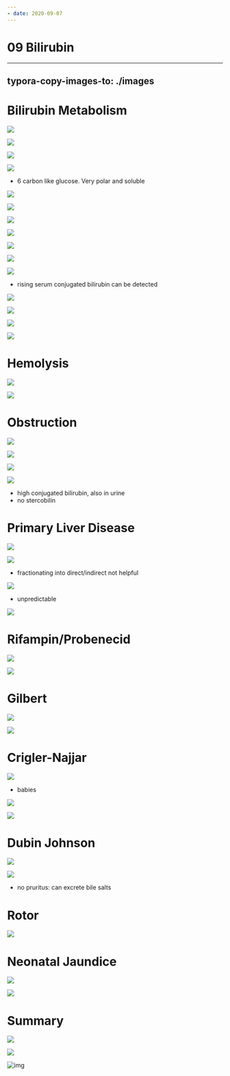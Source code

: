 ```yaml
---
- date: 2020-09-07
---
```


# 09 Bilirubin
---

## typora-copy-images-to: ./images

# Bilirubin Metabolism

![](https://photos.thisispiggy.com/file/wikiFiles/0A9CC1CA-62F2-4D50-8852-8D1D30C90D55.jpg)

![](https://photos.thisispiggy.com/file/wikiFiles/F02BB878-4E1D-432E-9C18-485E729C9051.jpg)

![](https://photos.thisispiggy.com/file/wikiFiles/D1799BC4-74AD-4E85-A497-01037E127689.jpg)

![](https://photos.thisispiggy.com/file/wikiFiles/09397933-661A-42AD-BDCB-EFCB30F0E247.jpg)

- 6 carbon like glucose. Very polar and soluble

![](https://photos.thisispiggy.com/file/wikiFiles/96233369-3986-4FFF-BE28-7246AB6360AE.jpg)

![](https://photos.thisispiggy.com/file/wikiFiles/B692AD37-029B-49D7-927B-B5AA17FB6903.jpg)

![](https://photos.thisispiggy.com/file/wikiFiles/3E34C2B8-265A-4C64-9885-003892A6FA2E.jpg)

![](https://photos.thisispiggy.com/file/wikiFiles/99D0ACB9-6B76-4668-9A52-E854387A5734.jpg)

![](https://photos.thisispiggy.com/file/wikiFiles/4F8DD030-2772-4741-B6C7-7D4F585918C3.jpg)

![](https://photos.thisispiggy.com/file/wikiFiles/6E2E0536-3C3C-411F-A775-FF2D6E57E26C.jpg)

![](https://photos.thisispiggy.com/file/wikiFiles/180AB988-EE41-4F0E-A818-AFD1986B2EEE.jpg)

- rising serum conjugated bilirubin can be detected

![](https://photos.thisispiggy.com/file/wikiFiles/66CD1EF9-3BD8-4606-B774-3F786814709F.jpg)

![](https://photos.thisispiggy.com/file/wikiFiles/9FF2FDCC-759F-4B11-8723-3E5E579ABDD6.jpg)

![](https://photos.thisispiggy.com/file/wikiFiles/303B32E1-EEC2-4F95-BD65-BCDD25794A13.jpg)

![](https://photos.thisispiggy.com/file/wikiFiles/027167B7-684C-4D91-8DCD-236DAB7C44F2.jpg)

# Hemolysis

![](https://photos.thisispiggy.com/file/wikiFiles/953E9AD9-586D-402A-A5C2-96858D070D21.jpg)

![](https://photos.thisispiggy.com/file/wikiFiles/CD098C1C-7864-4BC1-9E14-43AA00CD1F40.jpg)

# Obstruction

![](https://photos.thisispiggy.com/file/wikiFiles/5FA48002-C498-46A0-991E-32CC99888BA2.jpg)

![](https://photos.thisispiggy.com/file/wikiFiles/CFAD379A-1CD5-4D8E-8F7B-D9FECF14DB8F.jpg)

![](https://photos.thisispiggy.com/file/wikiFiles/4D6B92AE-8BFD-446F-978F-542BE725531A.jpg)

![](https://photos.thisispiggy.com/file/wikiFiles/64AD1AE9-3723-4F2D-999B-2ADDC720E57E.jpg)

- high conjugated bilirubin, also in urine
- no stercobilin

# Primary Liver Disease

![](https://photos.thisispiggy.com/file/wikiFiles/754C56B2-9BBB-4469-B965-4A82414E93D8.jpg)

![](https://photos.thisispiggy.com/file/wikiFiles/C826DD26-E9D3-4C61-89EF-87C533BFE8B3.jpg)

- fractionating into direct/indirect not helpful

![](https://photos.thisispiggy.com/file/wikiFiles/20453467-0BAE-420B-853F-40A600005B8C.jpg)

- unpredictable

![](https://photos.thisispiggy.com/file/wikiFiles/EF2A054B-2B49-4DE9-82AC-56532A3832D3.jpg)

# Rifampin/Probenecid

![](https://photos.thisispiggy.com/file/wikiFiles/74ACBF9B-A8B2-4BFD-ABA7-39F6052CDD38.jpg)

![](https://photos.thisispiggy.com/file/wikiFiles/4CFD1299-1090-40F6-8694-46D37BBDE6BB.jpg)

# Gilbert

![](https://photos.thisispiggy.com/file/wikiFiles/9C3092F3-EA0C-4579-828D-67B644FBCC17.jpg)

![](http://www.uworld.com/media/L29885.jpg)

# Crigler-Najjar

![](https://photos.thisispiggy.com/file/wikiFiles/84E1C509-ED7B-428A-9F8E-1AE16EE6478E.jpg)

- babies

![](https://photos.thisispiggy.com/file/wikiFiles/903C4CF5-6102-42C3-90D8-822346FDD273.jpg)

![](https://photos.thisispiggy.com/file/wikiFiles/E82A3EBF-4D63-4EFA-9223-3102B8407598.jpg)

# Dubin Johnson

![](https://photos.thisispiggy.com/file/wikiFiles/F12DD72B-BD74-43B9-9CAE-CECC7D5AD99B.jpg)

![](https://photos.thisispiggy.com/file/wikiFiles/6DB2388B-4760-4361-AC40-CB007B1127EF.jpg)

- no pruritus: can excrete bile salts

# Rotor

![](https://photos.thisispiggy.com/file/wikiFiles/EE715A70-3A70-43E6-9572-90D562E6B28A.jpg)

# Neonatal Jaundice

![](https://photos.thisispiggy.com/file/wikiFiles/75DD6E38-B878-4894-85DB-C76AFAF10DED.jpg)

![](https://photos.thisispiggy.com/file/wikiFiles/534486AD-AA38-4570-895C-EEF85FF80125.jpg)

# Summary

![](https://photos.thisispiggy.com/file/wikiFiles/0CCC878C-9779-481F-A039-46D1251C0FA1.jpg)

![](https://photos.thisispiggy.com/file/wikiFiles/2BB7F23F-455F-4A42-9025-4112A55938B2.jpg)

![img](http://www.uworld.com/media/L13480.png)
